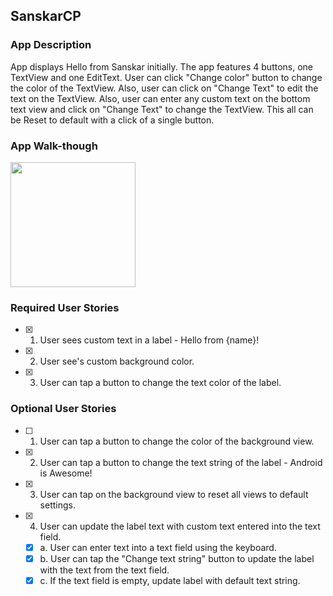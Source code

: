 ## SanskarCP

### App Description
App displays Hello from Sanskar initially. The app features 4 buttons, one TextView and one EditText. User can click "Change color" button to change the color of the TextView. Also, user can click on "Change Text" to edit the text on the TextView. Also, user can enter any custom text on the bottom text view and click on "Change Text" to change the TextView. This all can be Reset to default with a click of a single button.

### App Walk-though
<img src="https://i.imgur.com/ydjMJ3M.gif" width=200><br>

### Required User Stories
- [x] 1. User sees custom text in a label - Hello from {name}!
- [x] 2. User see's custom background color.
- [x] 3. User can tap a button to change the text color of the label.

### Optional User Stories
- [ ] 1. User can tap a button to change the color of the background view.  
- [x] 2. User can tap a button to change the text string of the label - Android is Awesome!  
- [x] 3. User can tap on the background view to reset all views to default settings.  
- [x] 4. User can update the label text with custom text entered into the text field.  
   - [x] a. User can enter text into a text field using the keyboard.  
   - [x] b. User can tap the "Change text string" button to update the label with the text from the text field.  
   - [x] c. If the text field is empty, update label with default text string.  

